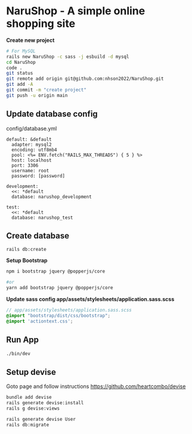# NaruShop - A simple online shopping site

**Create new project**
```bash
# For MySQL
rails new NaruShop -c sass -j esbuild -d mysql
cd NaruShop
code .
git status
git remote add origin git@github.com:nhson2022/NaruShop.git
git add -A
git commit -m "create project"
git push -u origin main
```

## Update database config
config/database.yml
```
default: &default
  adapter: mysql2
  encoding: utf8mb4
  pool: <%= ENV.fetch("RAILS_MAX_THREADS") { 5 } %>
  host: localhost
  port: 3306
  username: root
  password: [password]
 
development:
  <<: *default
  database: narushop_development

test:
  <<: *default
  database: narushop_test

```

## Create database
```
rails db:create
```

**Setup Bootstrap**
```bash
npm i bootstrap jquery @popperjs/core

#or
yarn add bootstrap jquery @popperjs/core
```

**Update sass config app/assets/stylesheets/application.sass.scss**
```scss
// app/assets/stylesheets/application.sass.scss
@import "bootstrap/dist/css/bootstrap";
@import 'actiontext.css';
```

## Run App
```bash
./bin/dev
```

## Setup devise

Goto page and follow instructions https://github.com/heartcombo/devise

```bash
bundle add devise
rails generate devise:install
rails g devise:views

rails generate devise User
rails db:migrate

```